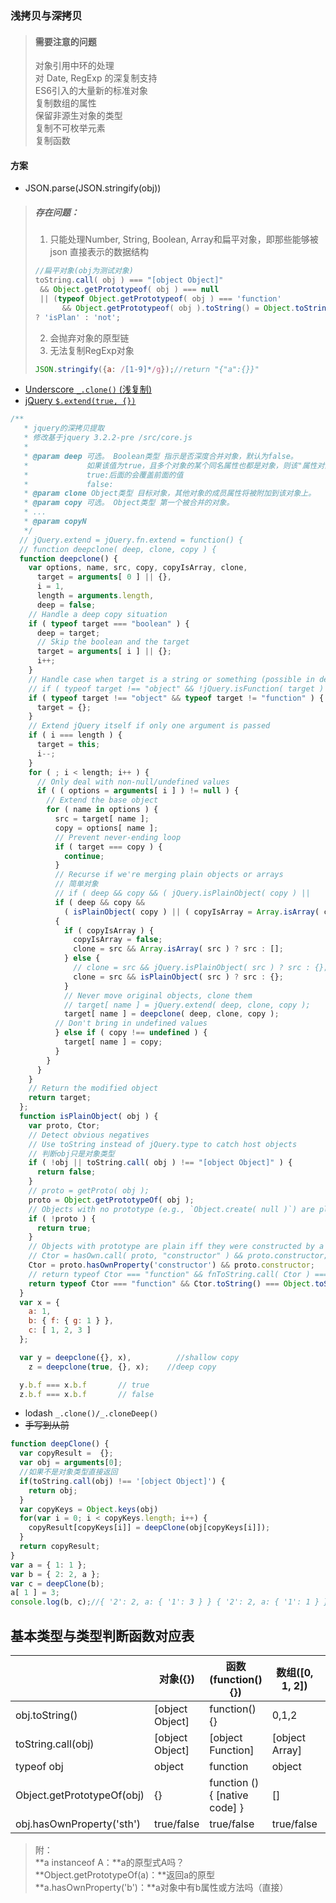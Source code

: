 ### 浅拷贝与深拷贝
> #### 需要注意的问题
>对象引用中环的处理  
>对 Date, RegExp 的深复制支持  
>ES6引入的大量新的标准对象  
>复制数组的属性  
>保留非源生对象的类型  
>复制不可枚举元素  
>复制函数

#### 方案
* JSON.parse(JSON.stringify(obj))
> ##### 存在问题：
> 1. 只能处理Number, String, Boolean, Array和扁平对象，即那些能够被 json 直接表示的数据结构
>```javascript
>//扁平对象(obj为测试对象)
>toString.call( obj ) === "[object Object]"
>  && Object.getPrototypeof( obj ) === null
>  || (typeof Object.getPrototypeof( obj ) === 'function' 
>       && Object.getPrototypeof( obj ).toString() = Object.toString())
>? 'isPlan' : 'not';
>```
> 2. 会抛弃对象的原型链
> 3. 无法复制RegExp对象
>```javascript
> JSON.stringify({a: /[1-9]*/g});//return "{"a":{}}"
>```
* [Underscore `_.clone()` (浅复制)](https://github.com/jashkenas/underscore/blob/e4743ab712b8ab42ad4ccb48b155034d02394e4d/underscore.js#L1068)
* [jQuery `$.extend(true, {})`](https://github.com/jquery/jquery/blob/1472290917f17af05e98007136096784f9051fab/src/core.js#L121)
```javascript
/**
   * jquery的深拷贝提取
   * 修改基于jquery 3.2.2-pre /src/core.js
   * 
   * @param deep 可选。 Boolean类型 指示是否深度合并对象，默认为false。
   *             如果该值为true，且多个对象的某个同名属性也都是对象，则该"属性对象"的属性也将进行合并。
   *             true:后面的会覆盖前面的值
   *             false:
   * @param clone Object类型 目标对象，其他对象的成员属性将被附加到该对象上。
   * @param copy 可选。 Object类型 第一个被合并的对象。
   * ...
   * @param copyN
   */
  // jQuery.extend = jQuery.fn.extend = function() {
  // function deepclone( deep, clone, copy ) {
  function deepclone() {
    var options, name, src, copy, copyIsArray, clone,
      target = arguments[ 0 ] || {},
      i = 1,
      length = arguments.length,
      deep = false;
    // Handle a deep copy situation
    if ( typeof target === "boolean" ) {
      deep = target;
      // Skip the boolean and the target
      target = arguments[ i ] || {};
      i++;
    }
    // Handle case when target is a string or something (possible in deep copy)
    // if ( typeof target !== "object" && !jQuery.isFunction( target ) ) { 
    if ( typeof target !== "object" && typeof target != "function" ) {
      target = {};
    }
    // Extend jQuery itself if only one argument is passed
    if ( i === length ) {
      target = this;
      i--;
    }
    for ( ; i < length; i++ ) {
      // Only deal with non-null/undefined values
      if ( ( options = arguments[ i ] ) != null ) {
        // Extend the base object
        for ( name in options ) {
          src = target[ name ];
          copy = options[ name ];
          // Prevent never-ending loop
          if ( target === copy ) {
            continue;
          }
          // Recurse if we're merging plain objects or arrays
          // 简单对象
          // if ( deep && copy && ( jQuery.isPlainObject( copy ) ||
          if ( deep && copy && 
            ( isPlainObject( copy ) || ( copyIsArray = Array.isArray( copy ) ) ) )
          {
            if ( copyIsArray ) {
              copyIsArray = false;
              clone = src && Array.isArray( src ) ? src : [];
            } else {
              // clone = src && jQuery.isPlainObject( src ) ? src : {};
              clone = src && isPlainObject( src ) ? src : {};
            }
            // Never move original objects, clone them
            // target[ name ] = jQuery.extend( deep, clone, copy );
            target[ name ] = deepclone( deep, clone, copy );
          // Don't bring in undefined values
          } else if ( copy !== undefined ) {
            target[ name ] = copy;
          }
        }
      }
    }
    // Return the modified object
    return target;
  };
  function isPlainObject( obj ) {
    var proto, Ctor;
    // Detect obvious negatives
    // Use toString instead of jQuery.type to catch host objects
    // 判断obj只是对象类型
    if ( !obj || toString.call( obj ) !== "[object Object]" ) {
      return false;
    }
    // proto = getProto( obj ); 
    proto = Object.getPrototypeOf( obj );
    // Objects with no prototype (e.g., `Object.create( null )`) are plain
    if ( !proto ) {
      return true;
    } 
    // Objects with prototype are plain iff they were constructed by a global Object function
    // Ctor = hasOwn.call( proto, "constructor" ) && proto.constructor;
    Ctor = proto.hasOwnProperty('constructor') && proto.constructor;
    // return typeof Ctor === "function" && fnToString.call( Ctor ) === ObjectFunctionString;
    return typeof Ctor === "function" && Ctor.toString() === Object.toString();
  }
  var x = {
    a: 1,
    b: { f: { g: 1 } },
    c: [ 1, 2, 3 ]
  };

  var y = deepclone({}, x),          //shallow copy
    z = deepclone(true, {}, x);    //deep copy

  y.b.f === x.b.f       // true
  z.b.f === x.b.f       // false
```
* lodash `_.clone()/_.cloneDeep()`
* ~~手写到从前~~
```javascript
function deepClone() {
  var copyResult =  {};
  var obj = arguments[0];
  //如果不是对象类型直接返回
  if(toString.call(obj) !== '[object Object]') {
    return obj;
  }
  var copyKeys = Object.keys(obj)
  for(var i = 0; i < copyKeys.length; i++) {
    copyResult[copyKeys[i]] = deepClone(obj[copyKeys[i]]);
  }
  return copyResult;
}
var a = { 1: 1 };
var b = { 2: 2, a };
var c = deepClone(b);
a[ 1 ] = 3;
console.log(b, c);//{ '2': 2, a: { '1': 3 } } { '2': 2, a: { '1': 1 } }```
```
## 基本类型与类型判断函数对应表
||对象({})|函数(function(){})|数组([0, 1, 2])|数字(2)|布尔(true)|undefined|null|字符串('test')|function* a(){}|
|--|--|--|--|--|--|--|--|--|--|
|obj.toString()|[object Object]|function(){}|0,1,2|2|true|err|err|'test'||
|toString.call(obj)|[object Object]|[object Function]|[object Array]|[object Number]|[object Boolean]|[object Undefined]|[object Null]|[object String]|[object GeneratorFunction]|
|typeof obj|object|function|object|number|boolean|undefined|object|string|function|
|Object.getPrototypeOf(obj)|{}|function () { [native code] }|[]|[Number: 0]|[Boolean: false]|`err`|`err`|String {}||
|obj.hasOwnProperty('sth')|true/false|true/false|true/false|false|false|false|false|false||

> 附：  
> **a instanceof A：**a的原型式A吗？  
> **Object.getPrototypeOf(a)：**返回a的原型  
> **a.hasOwnProperty('b')：**a对象中有b属性或方法吗（直接）